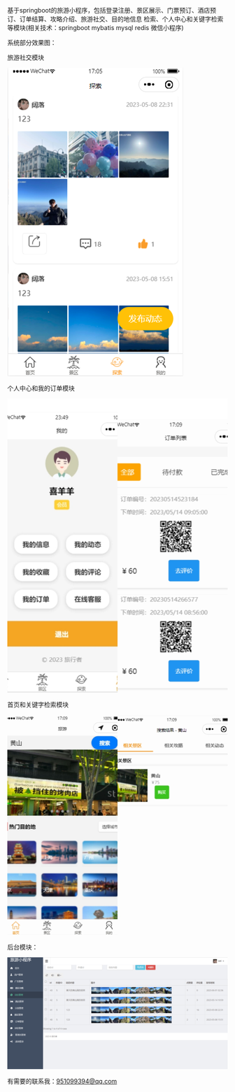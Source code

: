 基于springboot的旅游小程序，包括登录注册、景区展示、门票预订、酒店预订、订单结算、攻略介绍、旅游社交、目的地信息 检索、个人中心和关键字检索等模块(相关技术：springboot mybatis mysql redis 微信小程序)

系统部分效果图：

旅游社交模块

![输入图片说明](Snipaste_2023-05-12_17-06-10.png)

个人中心和我的订单模块

![输入图片说明](retouch_2023051417110592.jpg)

首页和关键字检索模块

![输入图片说明](retouch_2023051217112174.jpg)

后台模块：

![输入图片说明](Snipaste_2023-06-01_10-50-36.png)

有需要的联系我：951099394@qq.com
